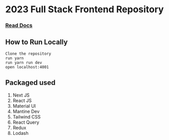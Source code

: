 # 2023 Full Stack Frontend Repository

### <a href="">Read Docs</a>

## How to Run Locally

```
Clone the repository
run yarn
run yarn run dev
open localhost:4001

```

## Packaged used
<ol>
  <li>Next JS</li>
  <li>React JS</li>
  <li>Material UI</li>
  <li>Mantine Dev</li>
  <li>Tailwind CSS</li>
  <li>React Query</li>
  <li>Redux</li>
  <li>Lodash</li>
</ol>

